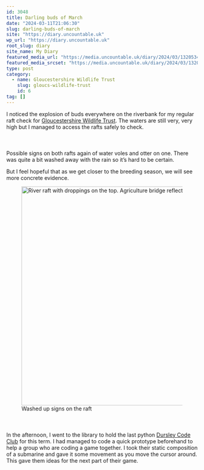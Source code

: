 ```yaml
---
id: 3048
title: Darling buds of March
date: "2024-03-11T21:06:30"
slug: darling-buds-of-march
site: "https://diary.uncountable.uk"
wp_url: "https://diary.uncountable.uk"
root_slug: diary
site_name: My Diary
featured_media_url: "https://media.uncountable.uk/diary/2024/03/13205342/IMG20240311101434.webp"
featured_media_srcset: "https://media.uncountable.uk/diary/2024/03/13205342/IMG20240311101434-300x169.webp 300w, https://media.uncountable.uk/diary/2024/03/13205342/IMG20240311101434-1024x576.webp 1024w, https://media.uncountable.uk/diary/2024/03/13205342/IMG20240311101434-150x150.webp 150w, https://media.uncountable.uk/diary/2024/03/13205342/IMG20240311101434-640x360.webp 640w, https://media.uncountable.uk/diary/2024/03/13205342/IMG20240311101434.webp 2000w"
type: post
category:
  - name: Gloucestershire Wildlife Trust
    slug: gloucs-wildlife-trust
    id: 6
tag: []
---
```



<p>I noticed the explosion of buds everywhere on the riverbank for my regular raft check for <a href="https://www.gloucestershirewildlifetrust.co.uk/volunteer">Gloucestershire Wildlife Trust</a>.  The waters are still very, very high but I managed to access the rafts safely to check.</p>


<style>.kb-row-layout-id3048_7c2b8e-56 > .kt-row-column-wrap{align-content:start;}:where(.kb-row-layout-id3048_7c2b8e-56 > .kt-row-column-wrap) > .wp-block-kadence-column{justify-content:start;}.kb-row-layout-id3048_7c2b8e-56 > .kt-row-column-wrap{column-gap:var(--global-kb-gap-md, 2rem);row-gap:var(--global-kb-gap-md, 2rem);padding-top:var(--global-kb-spacing-sm, 1.5rem);padding-bottom:var(--global-kb-spacing-sm, 1.5rem);grid-template-columns:repeat(2, minmax(0, 1fr));}.kb-row-layout-id3048_7c2b8e-56 > .kt-row-layout-overlay{opacity:0.30;}@media all and (max-width: 1024px){.kb-row-layout-id3048_7c2b8e-56 > .kt-row-column-wrap{grid-template-columns:repeat(2, minmax(0, 1fr));}}@media all and (max-width: 767px){.kb-row-layout-id3048_7c2b8e-56 > .kt-row-column-wrap{grid-template-columns:minmax(0, 1fr);}.kb-row-layout-id3048_7c2b8e-56 > .kt-row-column-wrap > .wp-block-kadence-column:nth-of-type(1){order:2;}.kb-row-layout-id3048_7c2b8e-56 > .kt-row-column-wrap > .wp-block-kadence-column:nth-of-type(2){order:1;}.kb-row-layout-id3048_7c2b8e-56 > .kt-row-column-wrap > .wp-block-kadence-column:nth-of-type(3){order:12;}.kb-row-layout-id3048_7c2b8e-56 > .kt-row-column-wrap > .wp-block-kadence-column:nth-of-type(4){order:11;}.kb-row-layout-id3048_7c2b8e-56 > .kt-row-column-wrap > .wp-block-kadence-column:nth-of-type(5){order:22;}.kb-row-layout-id3048_7c2b8e-56 > .kt-row-column-wrap > .wp-block-kadence-column:nth-of-type(6){order:21;}.kb-row-layout-id3048_7c2b8e-56 > .kt-row-column-wrap > .wp-block-kadence-column:nth-of-type(7){order:32;}.kb-row-layout-id3048_7c2b8e-56 > .kt-row-column-wrap > .wp-block-kadence-column:nth-of-type(8){order:31;}}</style><div class="kb-row-layout-wrap kb-row-layout-id3048_7c2b8e-56 alignnone wp-block-kadence-rowlayout"><div class="kt-row-column-wrap kt-has-2-columns kt-row-layout-equal kt-tab-layout-inherit kt-mobile-layout-row kt-row-valign-top">
<style>.kadence-column3048_8c99ed-65 > .kt-inside-inner-col,.kadence-column3048_8c99ed-65 > .kt-inside-inner-col:before{border-top-left-radius:0px;border-top-right-radius:0px;border-bottom-right-radius:0px;border-bottom-left-radius:0px;}.kadence-column3048_8c99ed-65 > .kt-inside-inner-col{column-gap:var(--global-kb-gap-sm, 1rem);}.kadence-column3048_8c99ed-65 > .kt-inside-inner-col{flex-direction:column;}.kadence-column3048_8c99ed-65 > .kt-inside-inner-col > .aligncenter{width:100%;}.kadence-column3048_8c99ed-65 > .kt-inside-inner-col:before{opacity:0.3;}.kadence-column3048_8c99ed-65{position:relative;}@media all and (max-width: 1024px){.kadence-column3048_8c99ed-65 > .kt-inside-inner-col{flex-direction:column;justify-content:center;}}@media all and (max-width: 767px){.kadence-column3048_8c99ed-65 > .kt-inside-inner-col{flex-direction:column;justify-content:center;}}</style>
<div class="wp-block-kadence-column kadence-column3048_8c99ed-65"><div class="kt-inside-inner-col">
<p>Possible signs on both rafts again of water voles and otter on one.  There was quite a bit washed away with the rain so it&#8217;s hard to be certain.</p>



<p>But I feel hopeful that as we get closer to the breeding season, we will see more concrete evidence.</p>
</div></div>


<style>.kadence-column3048_f9ef25-10 > .kt-inside-inner-col,.kadence-column3048_f9ef25-10 > .kt-inside-inner-col:before{border-top-left-radius:0px;border-top-right-radius:0px;border-bottom-right-radius:0px;border-bottom-left-radius:0px;}.kadence-column3048_f9ef25-10 > .kt-inside-inner-col{column-gap:var(--global-kb-gap-sm, 1rem);}.kadence-column3048_f9ef25-10 > .kt-inside-inner-col{flex-direction:column;}.kadence-column3048_f9ef25-10 > .kt-inside-inner-col > .aligncenter{width:100%;}.kadence-column3048_f9ef25-10 > .kt-inside-inner-col:before{opacity:0.3;}.kadence-column3048_f9ef25-10{position:relative;}@media all and (max-width: 1024px){.kadence-column3048_f9ef25-10 > .kt-inside-inner-col{flex-direction:column;justify-content:center;}}@media all and (max-width: 767px){.kadence-column3048_f9ef25-10 > .kt-inside-inner-col{flex-direction:column;justify-content:center;}}</style>
<div class="wp-block-kadence-column kadence-column3048_f9ef25-10"><div class="kt-inside-inner-col">
<figure class="wp-block-image size-large"><img loading="lazy" decoding="async" width="1024" height="576" src="https://media.uncountable.uk/diary/2024/03/13205341/IMG20240311102456-1024x576.webp" alt="River raft with droppings on the top. Agriculture bridge reflection in the distance" class="wp-image-3053" srcset="https://media.uncountable.uk/diary/2024/03/13205341/IMG20240311102456-1024x576.webp 1024w, https://media.uncountable.uk/diary/2024/03/13205341/IMG20240311102456-300x169.webp 300w, https://media.uncountable.uk/diary/2024/03/13205341/IMG20240311102456-640x360.webp 640w, https://media.uncountable.uk/diary/2024/03/13205341/IMG20240311102456.webp 2000w" sizes="auto, (max-width: 1024px) 100vw, 1024px" /><figcaption class="wp-element-caption">Washed up signs on the raft</figcaption></figure>
</div></div>

</div></div>


<p>In the afternoon, I went to the library to hold the last python <a href="https://www.facebook.com/dursleycodeclub">Dursley Code Club</a> for this term.  I had managed to code a quick prototype beforehand to help a group who are coding a game together.  I took their static composition of a submarine and gave it some movement as you move the cursor around.  This gave them ideas for the next part of their game.</p>
